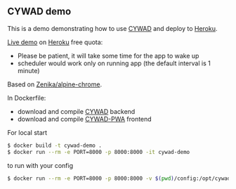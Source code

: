 ## CYWAD demo

This is a demo demonstrating how to use [CYWAD](https://github.com/estin/cywad) and deploy to [Heroku](https://heroku.com).

[Live demo](https://cywad.herokuapp.com/) on [Heroku](https://heroku.com) free quota:
- Please be patient, it will take some time for the app to wake up
- scheduler would work only on running app (the default interval is 1 minute)

Based on [Zenika/alpine-chrome](https://github.com/Zenika/alpine-chrome).

In Dockerfile:
 - download and compile [CYWAD](https://github.com/estin/cywad) backend
 - download and compile [CYWAD-PWA](https://github.com/estin/cywad-pwa) frontend

For local start
```bash
$ docker build -t cywad-demo .
$ docker run --rm -e PORT=8000 -p 8000:8000 -it cywad-demo
```

to run with your config
```bash
$ docker run --rm -e PORT=8000 -p 8000:8000 -v $(pwd)/config:/opt/cywad-config -it cywad-demo
```
